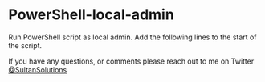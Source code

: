 # PowerShell-local-admin

Run PowerShell script as local admin. Add the following lines to the start of the script.

If you have any questions, or comments please reach out to me on Twitter <a href="https://twitter.com/sultansolutions"> @SultanSolutions </a> 
